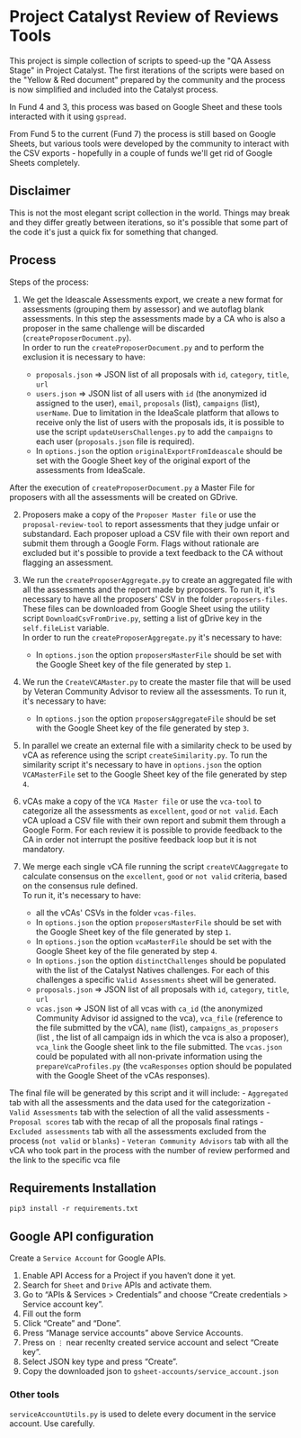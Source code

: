# Project Catalyst Review of Reviews Tools

This project is simple collection of scripts to speed-up the "QA Assess Stage"
in Project Catalyst. The first iterations of the scripts were based on the
"Yellow & Red document" prepared by the community and the process is now
simplified and included into the Catalyst process.

In Fund 4 and 3, this process was based on Google Sheet and these
tools interacted with it using `gspread`.

From Fund 5 to the current (Fund 7) the process is still based on Google Sheets,
but various tools were developed by the community to interact with the CSV
exports - hopefully in a couple of funds we'll get rid of Google Sheets
completely.

## Disclaimer
This is not the most elegant script collection in the world.
Things may break and they differ greatly between iterations, so it's possible
that some part of the code it's just a quick fix for something that changed.

## Process

Steps of the process:

1. We get the Ideascale Assessments export, we create a new format for
assessments (grouping them by assessor) and we autoflag blank assessments.
In this step the assessments made by a CA who is also a proposer in the same
challenge will be discarded (`createProposerDocument.py`).  
In order to run the `createProposerDocument.py` and to perform the exclusion it
is necessary to have:

    - `proposals.json` => JSON list of all proposals with `id`, `category`,
      `title`, `url`
    - `users.json` => JSON list of all users with `id` (the anonymized id assigned
       to the user), `email`, `proposals` (list), `campaigns` (list), `userName`.
       Due to limitation in the IdeaScale platform that allows to receive only the
       list of users with the proposals ids, it is possible to use the script
       `updateUsersChallenges.py` to add the `campaigns` to each user
       (`proposals.json` file is required).
    - In `options.json` the option `originalExportFromIdeascale` should be set
      with the Google Sheet key of the original export of the assessments from
      IdeaScale.

  After the execution of `createProposerDocument.py` a Master File for proposers
with all the assessments will be created on GDrive.

2. Proposers make a copy of the `Proposer Master file` or use the
`proposal-review-tool` to report assessments that they judge unfair or
substandard. Each proposer upload a CSV file with their own report and submit
them through a Google Form.
Flags without rationale are excluded but it's possible to provide a text
feedback to the CA without flagging an assessment.

3. We run the `createProposerAggregate.py` to create an aggregated file with
all the assessments and the report made by proposers.
To run it, it's necessary to have all the proposers' CSV in the folder
`proposers-files`. These files can be downloaded from Google Sheet using the
utility script `DownloadCsvFromDrive.py`, setting a list of gDrive key in the
`self.fileList` variable.  
In order to run the `createProposerAggregate.py` it's necessary to have:

    - In `options.json` the option `proposersMasterFile` should be set
      with the Google Sheet key of the file generated by step `1`.


4. We run the `CreateVCAMaster.py` to create the master file that will be used
by Veteran Community Advisor to review all the assessments.
To run it, it's necessary to have:  

    - In `options.json` the option `proposersAggregateFile` should be set with
      the Google Sheet key of the file generated by step `3`.


5. In parallel we create an external file with a similarity check to be used by
vCA as reference using the script `createSimilarity.py`. To run the similarity
script it's necessary to have in `options.json` the option `VCAMasterFile` set
to the Google Sheet key of the file generated by step `4`.

5. vCAs make a copy of the `VCA Master file` or use the `vca-tool` to categorize
 all the assessments as `excellent`, `good` or `not valid`. Each vCA upload a
CSV file with their own report and submit them through a Google Form.
For each review it is possible to provide feedback to the CA in order not
interrupt the positive feedback loop but it is not mandatory.

6. We merge each single vCA file running the script `createVCAaggregate` to
calculate consensus on the `excellent`, `good` or `not valid` criteria, based on
 the consensus rule defined.  
To run it, it's necessary to have:  
    - all the vCAs' CSVs in the folder `vcas-files`.
    - In `options.json` the option `proposersMasterFile` should be set
      with the Google Sheet key of the file generated by step `1`.
    - In `options.json` the option `vcaMasterFile` should be set
      with the Google Sheet key of the file generated by step `4`.
    - In `options.json` the option `distinctChallenges` should be populated with
      the list of the Catalyst Natives challenges. For each of this challenges
      a specific `Valid Assessments` sheet will be generated.
    - `proposals.json` => JSON list of all proposals with `id`, `category`,
      `title`, `url`
    - `vcas.json` => JSON list of all vcas with `ca_id` (the anonymized
       Community Advisor id assigned to the vca), `vca_file` (reference to the
       file submitted by the vCA), `name` (list), `campaigns_as_proposers` (list
       , the list of all campaign ids in which the vca is also a proposer),
       `vca_link` the Google sheet link to the file submitted.
       The `vcas.json` could be populated with all non-private information using
       the `prepareVcaProfiles.py` (the `vcaResponses` option should be
       populated with the Google Sheet of the vCAs responses).

The final file will be generated by this script and it will include:
    - `Aggregated` tab with all the assessments and the data used for the
      categorization
    - `Valid Assessments` tab with the selection of all the valid assessments
    - `Proposal scores` tab with the recap of all the proposals final ratings
    - `Excluded assessments` tab with all the assessments excluded from the
      process (`not valid` or `blanks`)
    - `Veteran Community Advisors` tab with all the vCA who took part in the
      process with the number of review performed and the link to the specific
      vca file

## Requirements Installation

```
pip3 install -r requirements.txt
```

## Google API configuration

Create a `Service Account` for Google APIs.

1. Enable API Access for a Project if you haven’t done it yet.
2. Search for `Sheet` and `Drive` APIs and activate them.
3. Go to “APIs & Services > Credentials” and choose “Create credentials > Service account key”.
4. Fill out the form
5. Click “Create” and “Done”.
6. Press “Manage service accounts” above Service Accounts.
7. Press on `⋮` near recenlty created service account and select “Create key”.
8. Select JSON key type and press “Create”.
9. Copy the downloaded json to `gsheet-accounts/service_account.json`

### Other tools
`serviceAccountUtils.py` is used to delete every document in the service account.
Use carefully.
